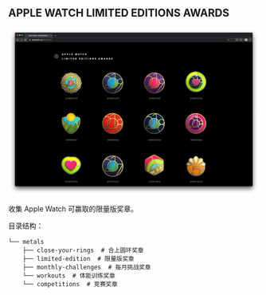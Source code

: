 ## APPLE WATCH LIMITED EDITIONS AWARDS

![](images/preview.png)

收集 Apple Watch 可赢取的限量版奖章。

目录结构：
```
└── metals
    ├── close-your-rings  # 合上圆环奖章
    ├── limited-edition  # 限量版奖章
    ├── monthly-challenges  # 每月挑战奖章
    └── workouts  # 体能训练奖章
    └── competitions  # 竞赛奖章
```
